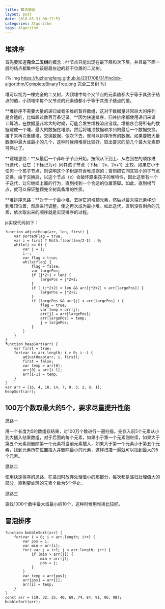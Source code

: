 ```yaml
---
title: 算法基础
layout: post
date: 2018-03-31 08:27:53
categories: Algorithm
tags: Algorithm
---
```


## 堆排序

首先要知道**完全二叉树**的概念：叶节点只能出现在最下层和次下层，并且最下面一层的结点都集中在该层最左边的若干位置的二叉树。

{% img https://fuzhongfeng.github.io/2017/08/31/findjob-algorithm/CompleteBinaryTree.png 完全二叉树 %}

堆可以视为一棵完全的二叉树，大顶堆中每个父节点的元素值都大于等于其孩子结点的值，小顶堆中每个父节点的元素值都小于等于其孩子结点的值。

**堆排序不需要大量的递归或者多维的暂存数组，这对于数据量非常巨大的序列是合适的，比如超过数百万条记录。**因为快速排序，归并排序都使用递归来设计算法，在数据量非常大的时候，可能会发生堆栈溢出错误。堆排序会将所有的数据建成一个堆，最大的数据在堆顶，然后将堆顶数据和序列的最后一个数据交换。接下来再次重建堆，交换数据，依次下去，就可以排序所有的数据。如果要取大量数据中最大或最小的几个，这种时候用堆排比较好，取出要求的前几个最大元素即可停止了。

**建堆思路：**从最后一个非叶子节点开始，按照从下到上、从右到左的顺序进行迭代，让它（下标记为x）同其孩子节点（下标：2x、2x+1）比较，如果它小于任何一个孩子节点，则说明这个子树是符合堆规则的；否则把它同其较小的子节点交换。由于交换后，以这个节点（x）会破坏原来孩子的堆特性，因此这里有一个子迭代，让它继续上面的行为，直到找到一个合适的位置落脚。如此，直到根节点，就可以保证整颗完全树具备堆的性质。

**堆排序思路：**对于一个最小堆，去掉它的堆顶元素，然后以最末端元素移动到堆顶位置，然后进行调整，使之再次成为最小堆。如此迭代，直到没有剩余的元素，依次取出来的顺序就是实现排序的过程。

js实现代码如下：
```
function adjustHeap(arr, len, first) {
    var sortedFlag = true;
    var i = first ? Math.floor(len/2-1) : 0;
    while(i >= 0) {
        var j = i;
        i--;
        var flag = true;
        while(flag) {
            flag = false;
            var largePos;
            if (j*2+1 < len) {
                largePos = j*2+1;
            }
            if ( (j*2+2) < len && arr[j*2+2] > arr[largePos]) {
                largePos = j*2+2;
            }   
            if (largePos && arr[j] < arr[largePos] ) {
                flag = true;
                var temp = arr[j];
                arr[j] = arr[largePos];
                arr[largePos] = temp;
                j = largePos;
            }
        }
    }
}
function heapSort(arr) {
    var first = true;
    for(var i= arr.length; i > 0; i--) {
        adjustHeap(arr, i, first);
        first = false;
        var temp = arr[0];
        arr[0] = arr[i-1];
        arr[i-1] = temp;
    }
}
var arr = [16, 4, 10, 14, 7, 9, 3, 2, 8, 1];
heapSort(arr);
```

## 100万个数取最大的5个，要求尽量提升性能

思路一

用一个长度为5的数组存结果，对100万个数进行一遍扫描，先存入前5个元素从小到大插入结果数组，对于后面的每个元素，如果小于第一个元素则继续，如果大于第五个元素则删除第一个元素将当前元素插入，如果大于第一个元素小于第五个元素，找到元素所在位置插入并删除最小的元素，这样扫描一遍就可以找到最大的5个元素。

思路二

使用快速排序的思路，在递归时放弃处理值小的那部分，每次都是递归处理值大的部分，直到要处理的元素个数为5个停止。

思路三

查找1000个数中最大或最小的10个，这种时候用堆排比较好。

## 冒泡排序

```
function bubbleSort(arr) {
    for(var i = 0; i < arr.length; i++) {
        var pos = i;
        var min = arr[i];
        for( var j = i+1; j < arr.length; j++) {
            if (min > arr[j]) {
                min = arr[j];
                pos = j;
            }
        }
        var temp = arr[pos];
        arr[pos] = arr[i];
        arr[i] = temp;
    }
}
const arr = [19, 32, 35, 40, 69, 74, 84, 91, 96, 98];
bubbleSort(arr);
```
